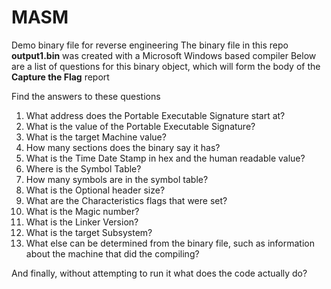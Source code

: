 # MASM
Demo binary file for reverse engineering
The binary file in this repo **output1.bin** was created with a Microsoft Windows based compiler
Below are a list of questions for this binary object, which will form the body of the **Capture the Flag** report

Find the answers to these questions
1. What address does the Portable Executable Signature start at?    
1. What is the value of the Portable Executable Signature?
1. What is the target Machine value?
1. How many sections does the binary say it has?                     
1. What is the Time Date Stamp in hex and the human readable value?
1. Where is the Symbol Table?               
1. How many symbols are in the symbol table?
1. What is the Optional header size?
1. What are the Characteristics flags that were set?                  
1. What is the Magic number?                                
1. What is the Linker Version?                   
1. What is the target Subsystem?
1. What else can be determined from the binary file, such as information about the machine that did the compiling?

And finally, without attempting to run it what does the code actually do?
